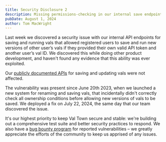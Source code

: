 ```yaml
---
title: Security Disclosure 2
description: Missing permissions-checking in our internal save endpoint
pubDate: August 1, 2024
author: Tom MacWright
---
```


Last week we discovered a security issue with our internal API endpoints for saving and running vals that allowed registered users to save and run new versions of other user’s vals if they provided their own valid API token and another user’s val ID. We discovered this while doing other product development, and haven't found any evidence that this ability was ever exploited.

Our <a href='https://docs.val.town/openapi#/tag/vals/PUT/v1/vals/%7Bval_id%7D'>publicly documented APIs</a> for saving and updating vals were not affected.

The vulnerability was present since June 20th 2023, when we launched a new system for renaming and saving vals, that incidentally didn't correctly check all ownership conditions before allowing new versions of vals to be saved. We deployed a fix on July 22, 2024, the same day that our team discovered the issue.

It's our highest priority to keep Val Town secure and stable: we're building out a comprehensive test suite and better security practices to respond. We also have a [bug bounty program](https://docs.val.town/contact-us/security/) for reported vulnerabilities – we greatly appreciate the efforts of the community to keep us apprised of any issues.
